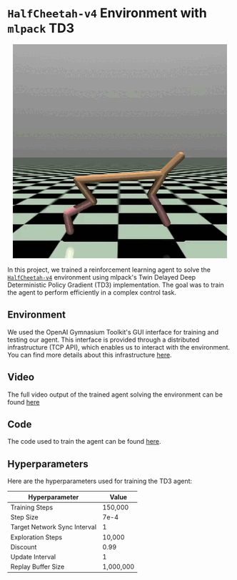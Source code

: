 # `HalfCheetah-v4` Environment with `mlpack` TD3

<p align="center">
  <img src="../half_cheetah_trimmed.gif" alt="Cheetah" />
</p>

In this project, we trained a reinforcement learning agent to solve the [`HalfCheetah-v4`](https://gymnasium.farama.org/environments/mujoco/half_cheetah/) environment using mlpack's Twin Delayed Deep Deterministic Policy Gradient (TD3) implementation. The goal was to train the agent to perform efficiently in a complex control task.

## Environment

We used the OpenAI Gymnasium Toolkit's GUI interface for training and testing our agent. This interface is provided through a distributed infrastructure (TCP API), which enables us to interact with the environment. You can find more details about this infrastructure [here](https://github.com/zoq/gym_tcp_api).

## Video

The full video output of the trained agent solving the environment can be found [here](half_cheetah.gif)

## Code

The code used to train the agent can be found [here](/src/half_cheetah/half_cheetah_td3/).

## Hyperparameters

Here are the hyperparameters used for training the TD3 agent:

| Hyperparameter                    | Value          |
|-----------------------------------|----------------|
| Training Steps                    | 150,000        |
| Step Size                         | 7e-4           |
| Target Network Sync Interval      | 1              |
| Exploration Steps                 | 10,000         |
| Discount                          | 0.99           |
| Update Interval                   | 1              |
| Replay Buffer Size                | 1,000,000      |
